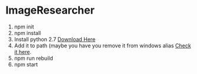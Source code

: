 # ImageResearcher

1. npm init
2. npm install
3. Install python 2.7 [Download Here](https://www.python.org/downloads/release/python-2717/)
4. Add it to path (maybe you have you remove it from windows alias [Check it here](https://superuser.com/a/1461471).
4. npm run rebuild
5. npm start
